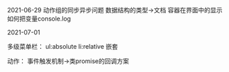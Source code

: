 2021-06-29
动作组的同步异步问题
数据结构的类型->文档
容器在界面中的显示
如何把变量console.log
    

2021-07-01

多级菜单栏： ul:absolute li:relative 嵌套

动作： 事件触发机制->类promise的回调方案



